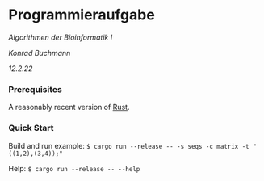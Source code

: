 # Programmieraufgabe

*Algorithmen der Bioinformatik I* 

*Konrad Buchmann* 

*12.2.22* 

### Prerequisites
A reasonably recent version of [Rust](https://www.rust-lang.org/tools/install).

### Quick Start
Build and run example:
```$ cargo run --release -- -s seqs -c matrix -t "((1,2),(3,4));"```

Help:
```$ cargo run --release -- --help```
